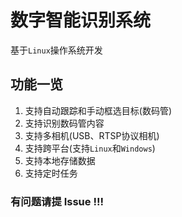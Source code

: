 # 数字智能识别系统


基于`Linux`操作系统开发

## 功能一览
1. 支持自动跟踪和手动框选目标(数码管)
2. 支持识别数码管内容
3. 支持多相机(USB、RTSP协议相机)
4. 支持跨平台(支持`Linux`和`Windows`)
5. 支持本地存储数据
6. 支持定时任务


### 有问题请提 **Issue** !!!